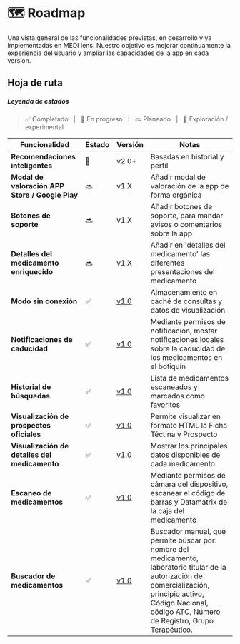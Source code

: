 # 🗺️ Roadmap

Una vista general de las funcionalidades previstas, en desarrollo y ya implementadas en <span class="logo-colored">MEDI lens</span>. Nuestro objetivo es mejorar continuamente la experiencia del usuario y ampliar las capacidades de la app en cada versión.



## Hoja de ruta

##### Leyenda de estados
> ✅ Completado &nbsp; | &nbsp; 🚧 En progreso &nbsp; | &nbsp; 🔜 Planeado &nbsp; | &nbsp; 🧪 Exploración / experimental

| Funcionalidad                                | Estado         | Versión       | Notas                                |
|---------------------------------------------|----------------|----------------|---------------------------------------|
| **Recomendaciones inteligentes**                | 🧪 | v2.0+ | Basadas en historial y perfil         |
| **Modal de valoración APP Store / Google Play**                          | 🔜 | v1.X | Añadir modal de valoración de la app de forma orgánica |
| **Botones de soporte**                          | 🔜 | v1.X | Añadir botones de soporte, para mandar avisos o comentarios sobre la app |
| **Detalles del medicamento enriquecido**        | 🔜   | v1.X | Añadir en 'detalles del medicamento' las diferentes presentaciones del medicamento |
| **Modo sin conexión**                           | ✅ | [v1.0](/changelog#_1-0-0-2025-xx-xx-lanzamiento-inicial) | Almacenamiento en caché de consultas y datos de visualización             |
| **Notificaciones de caducidad**                 | ✅ | [v1.0](/changelog#_1-0-0-2025-xx-xx-lanzamiento-inicial) | Mediante permisos de notificación, mostar notificaciones locales sobre la caducidad de los medicamentos en el botiquín        |
| **Historial de búsquedas**                      | ✅ | [v1.0](/changelog#_1-0-0-2025-xx-xx-lanzamiento-inicial) | Lista de medicamentos escaneados y marcados como favoritos                    |
| **Visualización de prospectos oficiales**       | ✅ | [v1.0](/changelog#_1-0-0-2025-xx-xx-lanzamiento-inicial) | Permite visualizar en formato HTML la Ficha Téctina y Prospecto     |
| **Visualización de detalles del medicamento**   | ✅ | [v1.0](/changelog#_1-0-0-2025-xx-xx-lanzamiento-inicial) | Mostrar los principales datos disponibles de cada medicamento     |
| **Escaneo de medicamentos**                   | ✅ | [v1.0](/changelog#_1-0-0-2025-xx-xx-lanzamiento-inicial) | Mediante permisos de cámara del dispositivo, escanear el código de barras y Datamatrix de la caja del medicamento         |
| **Buscador de medicamentos**                    | ✅ | [v1.0](/changelog#_1-0-0-2025-xx-xx-lanzamiento-inicial) | Buscador manual, que permite búscar por: nombre del medicamento, laboratorio titular de la autorización de comercialización, principio activo, Código Nacional, código ATC, Número de Registro, Grupo Terapéutico.     |
